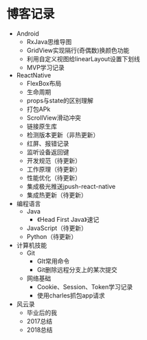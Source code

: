 # 博客记录

- Android
  - RxJava思维导图
  - GridView实现隔行(奇偶数)换颜色功能
  - 利用自定义视图给linearLayout设置下划线
  - MVP学习记录
- ReactNative
  - FlexBox布局
  - 生命周期
  - props与state的区别理解
  - 打包APk
  - ScrollView滑动冲突
  - 链接原生库
  - 检测版本更新（非热更新）
  - 红屏、报错记录
  - 监听设备返回键
  - 开发规范（待更新）
  - 工作原理（待更新）
  - 性能优化（待更新）
  - 集成极光推送jpush-react-native
  - 集成热更新（待更新）
- 编程语言
  - Java
    - 《Head First Java》速记
  - JavaScript（待更新）
  - Python（待更新）
- 计算机技能
  - Git
    - GIt常用命令
    - Git删除远程分支上的某次提交
  - 网络基础
    - Cookie、Session、Token学习记录
    - 使用charles抓包app请求
- 风云录
  - 毕业后的我
  - 2017总结
  - 2018总结

